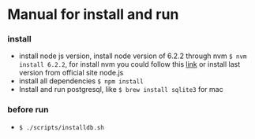 # Manual for install and run


### install
+ install node js version, install node version of 6.2.2 through nvm `$ nvm install 6.2.2`, for install nvm you could follow this [link](https://github.com/creationix/nvm) or install last version from official site node.js
+ install all dependencies `$ npm install`
+ Install and run postgresql, like `$ brew install sqlite3` for mac

### before run
+ `$ ./scripts/installdb.sh`
